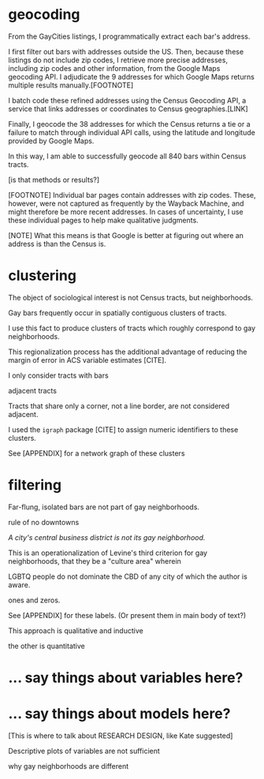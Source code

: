 ---
---

# geocoding

From the GayCities listings, I programmatically extract each bar's address.

I first filter out bars with addresses outside the US. Then, because these listings do not include zip codes, I retrieve more precise addresses, including zip codes and other information, from the Google Maps geocoding API. I adjudicate the 9 addresses for which Google Maps returns multiple results manually.[FOOTNOTE]

I batch code these refined addresses using the Census Geocoding API, a service that links addresses or coordinates to Census geographies.[LINK]

Finally, I geocode the 38 addresses for which the Census returns a tie or a failure to match through individual API calls, using the latitude and longitude provided by Google Maps.

In this way, I am able to successfully geocode all 840 bars within Census tracts.

[is that methods or results?]

[FOOTNOTE] Individual bar pages contain addresses with zip codes. These, however, were not captured as frequently by the Wayback Machine, and might therefore be more recent addresses. In cases of uncertainty, I use these individual pages to help make qualitative judgments.

[NOTE] What this means is that Google is better at figuring out where an address is than the Census is.

# clustering

The object of sociological interest is not Census tracts, but neighborhoods.

Gay bars frequently occur in spatially contiguous clusters of tracts.

I use this fact to produce clusters of tracts which roughly correspond to gay neighborhoods.

This regionalization process has the additional advantage of reducing the margin of error in ACS variable estimates [CITE].

I only consider tracts with bars

adjacent tracts

Tracts that share only a corner, not a line border, are not considered adjacent.

I used the `igraph` package [CITE] to assign numeric identifiers to these clusters.

See [APPENDIX] for a network graph of these clusters

# filtering

Far-flung, isolated bars are not part of gay neighborhoods.

rule of no downtowns

*A city's central business district is not its gay neighborhood.*

This is an operationalization of Levine's third criterion for gay neighborhoods, that they be a "culture area" wherein

LGBTQ people do not dominate the CBD of any city of which the author is aware.

ones and zeros.


See [APPENDIX] for these labels. (Or present them in main body of text?)

This approach is qualitative and inductive

the other is quantitative

# ... say things about variables here?

# ... say things about models here?

[This is where to talk about RESEARCH DESIGN, like Kate suggested]

Descriptive plots of variables are not sufficient

why gay neighborhoods are different
